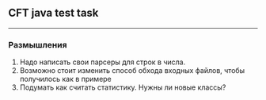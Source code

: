 ## CFT java test task
___
### Размышления

1) Надо написать свои парсеры для строк в числа.
2) Возможно стоит изменить способ обхода 
входных файлов, чтобы получилось как в примере
3) Подумать как считать статистику. Нужны ли новые классы?